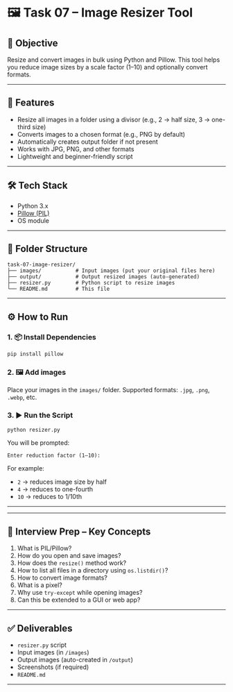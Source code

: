 # 🖼️ Task 07 – Image Resizer Tool

## 📌 Objective
Resize and convert images in bulk using Python and Pillow. This tool helps you reduce image sizes by a scale factor (1–10) and optionally convert formats.

---

## 🚀 Features
- Resize all images in a folder using a divisor (e.g., 2 → half size, 3 → one-third size)
- Converts images to a chosen format (e.g., PNG by default)
- Automatically creates output folder if not present
- Works with JPG, PNG, and other formats
- Lightweight and beginner-friendly script

---

## 🛠 Tech Stack
- Python 3.x
- [Pillow (PIL)](https://pypi.org/project/Pillow/)
- OS module

---

## 📁 Folder Structure
```
task-07-image-resizer/
├── images/           # Input images (put your original files here)
├── output/           # Output resized images (auto-generated)
├── resizer.py        # Python script to resize images
└── README.md         # This file
```

---

## ⚙️ How to Run

### 1. 📦 Install Dependencies
```bash
pip install pillow
```

### 2. 🖼️ Add images
Place your images in the `images/` folder. Supported formats: `.jpg`, `.png`, `.webp`, etc.

### 3. ▶️ Run the Script
```bash
python resizer.py
```

You will be prompted:
```
Enter reduction factor (1–10):
```

For example:
- `2` → reduces image size by half
- `4` → reduces to one-fourth
- `10` → reduces to 1/10th

---

---

## 🧠 Interview Prep – Key Concepts

1. What is PIL/Pillow?
2. How do you open and save images?
3. How does the `resize()` method work?
4. How to list all files in a directory using `os.listdir()`?
5. How to convert image formats?
6. What is a pixel?
7. Why use `try-except` while opening images?
8. Can this be extended to a GUI or web app?

---

## ✅ Deliverables
- `resizer.py` script
- Input images (in `/images`)
- Output images (auto-created in `/output`)
- Screenshots (if required)
- `README.md`

---



